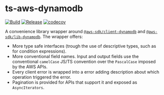 # ts-aws-dynamodb
[![Build](https://github.com/infra-blocks/ts-aws-dynamodb/actions/workflows/build.yml/badge.svg)](https://github.com/infra-blocks/ts-aws-dynamodb/actions/workflows/build.yml)
[![Release](https://github.com/infra-blocks/ts-aws-dynamodb/actions/workflows/release.yml/badge.svg)](https://github.com/infra-blocks/ts-aws-dynamodb/actions/workflows/release.yml)
[![codecov](https://codecov.io/gh/infra-blocks/ts-aws-dynamodb/graph/badge.svg?token=4TB4Y7AINE)](https://codecov.io/gh/infra-blocks/ts-aws-dynamodb)

A convenience library wrapper around [`@aws-sdk/client-dynamodb`](https://www.npmjs.com/package/@aws-sdk/client-dynamodb) and
[`@aws-sdk/lib-dynamodb`](https://www.npmjs.com/package/@aws-sdk/lib-dynamodb). The wrapper offers:
- More type safe interfaces (trough the use of descriptive types, such as for condition expressions).
- More conventional field names. Input and output fields use the conventional `camelCase` JS/TS convention over the `PascalCase`
imposed by the AWS APIs.
- Every client error is wrapped into a error adding description about which operation triggered the error.
- Pagination is provided for APIs that support it and exposed as `AsyncIterators`.
